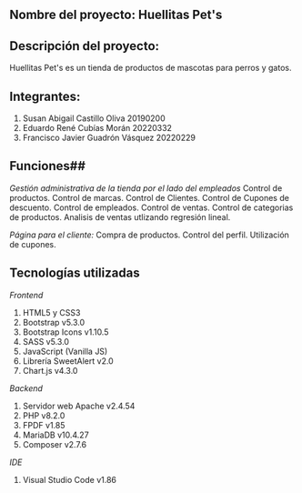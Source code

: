 ## **Nombre del proyecto:** Huellitas Pet's ##
## Descripción del proyecto: ## 
Huellitas Pet's es un tienda de productos de mascotas para perros y gatos.
## Integrantes: ##
  1. Susan Abigail Castillo Oliva 20190200
  2. Eduardo René Cubías Morán 20220332
  3. Francisco Javier Guadrón Vásquez 20220229

## Funciones##
*Gestión administrativa de la tienda por el lado del empleados*
Control de productos.
Control de marcas.
Control de Clientes.
Control de Cupones de descuento.
Control de empleados.
Control de ventas.
Control de categorias de productos.
Analisis de ventas utlizando regresión lineal.

*Página para el cliente:*
Compra de productos.
Control del perfil.
Utilización de cupones.


## Tecnologías utilizadas
*Frontend*
1. HTML5 y CSS3
2. Bootstrap v5.3.0
3. Bootstrap Icons v1.10.5
4. SASS v5.3.0
5. JavaScript (Vanilla JS)
6. Librería SweetAlert v2.0
7. Chart.js v4.3.0

*Backend*
1. Servidor web Apache v2.4.54
2. PHP v8.2.0
3. FPDF v1.85
4. MariaDB v10.4.27
5. Composer v2.7.6

*IDE*
1. Visual Studio Code v1.86


